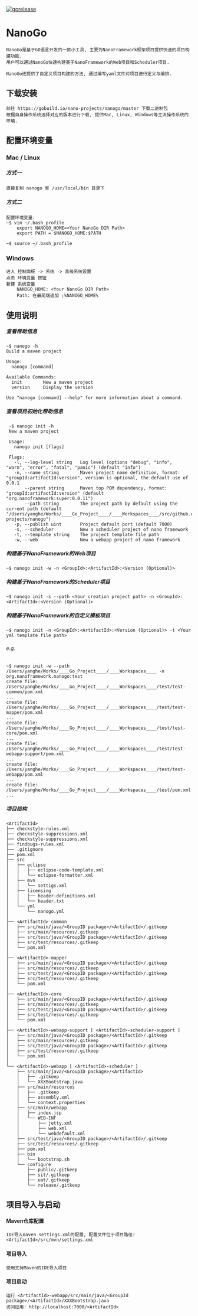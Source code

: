 [![gorelease](https://dn-gorelease.qbox.me/gorelease-download-blue.svg)](https://gobuild.io/nano-projects/nanogo/master)

NanoGo
======

    NanoGo是基于GO语言开发的一款小工具, 主要为NanoFramework框架项目提供快速的项目构建功能.
    用户可以通过NanoGo快速构建基于NanoFramework的Web项目和Scheduler项目.
    
    NanoGo还提供了自定义项目构建的方法, 通过编写yaml文件对项目进行定义与编排.

下载安装
----

    前往 https://gobuild.io/nano-projects/nanogo/master 下载二进制包
    根据自身操作系统选择对应的版本进行下载, 提供Mac, Linux, Windows等主流操作系统的环境.
    
配置环境变量
------

### Mac / Linux
##### 方式一

    直接复制 nanogo 至 /usr/local/bin 目录下
    
##### 方式二

    配置环境变量:
    ~$ vim ~/.bash_profile
        export NANOGO_HOME=<Your NanoGo DIR Path>
        export PATH = $NANOGO_HOME:$PATH
        
    ~$ source ~/.bash_profile
        
### Windows

    进入 控制面板 -> 系统 -> 高级系统设置
    点击 环境变量 按钮
    新建 系统变量
        NANOGO_HOME: <Your NanoGo DIR Path>
        Path: 在最尾端追加 ;%NANOGO_HOME%
        
使用说明
----

##### 查看帮助信息
    
    ~$ nanogo -h
    Build a maven project
    
    Usage:
      nanogo [command]
    
    Available Commands:
      init        New a maven project
      version     Display the version
    
    Use "nanogo [command] --help" for more information about a command.

##### 查看项目初始化帮助信息
     ~$ nanogo init -h
     New a maven project
     
     Usage:
       nanogo init [flags]
     
     Flags:
       -l, --log-level string   Log level (options "debug", "info", "warn", "error", "fatal", "panic") (default "info")
       -n, --name string        Maven project name definition, format: "groupId:artifactId:version", version is optional, the default use of 0.0.1
           --parent string      Maven top POM dependency, format: "groupId:artifactId:version" (default "org.nanoframework:super:0.0.11")
           --path string        The project path by default using the current path (default "/Users/yanghe/Works/____Go_Project____/____Workspaces____/src/github.com/nano-projects/nanogo")
       -p, --publish uint       Project default port (default 7000)
       -s, --scheduler          New a scheduler project of nano framework
       -t, --template string    The project template file path
       -w, --web                New a webapp project of nano framework
     
##### 构建基于NanoFramework的Web项目
    
    ~$ nanogo init -w -n <GroupId>:<ArtifactId>:<Version (Optional)>

##### 构建基于NanoFramework的Scheduler项目

    ~$ nanogo init -s --path <Your creation project path> -n <GroupId>:<ArtifactId>:<Version (Optional)>

##### 构建基于NanoFramework的自定义模板项目

    ~$ nanogo init -n <GroupId>:<ArtifactId>:<Version (Optional)> -t <Your yml template file path>

###### e.g. 
    
    ~$ nanogo init -w --path /Users/yanghe/Works/____Go_Project____/____Workspaces____ -n org.nanoframework.nanogo:test
    create file:  /Users/yanghe/Works/____Go_Project____/____Workspaces____/test/test-common/pom.xml
    ...
    create file:  /Users/yanghe/Works/____Go_Project____/____Workspaces____/test/test-mapper/pom.xml
    ...
    create file:  /Users/yanghe/Works/____Go_Project____/____Workspaces____/test/test-core/pom.xml
    ...
    create file:  /Users/yanghe/Works/____Go_Project____/____Workspaces____/test/test-webapp-support/pom.xml
    ...
    create file:  /Users/yanghe/Works/____Go_Project____/____Workspaces____/test/test-webapp/pom.xml
    ...
    create file:  /Users/yanghe/Works/____Go_Project____/____Workspaces____/test/pom.xml
    ...
    
##### 项目结构

    <ArtifactId>
    ├── checkstyle-rules.xml
    ├── checkstyle-suppressions.xml
    ├── checkstyle-suppressions.xml
    ├── findbugs-rules.xml
    ├── .gitignore
    ├── pom.xml
    ├── src
    │   ├── eclipse
    │   │   ├── eclipse-code-template.xml
    │   │   └── eclipse-formatter.xml
    │   ├── mvn
    │   │   └── settigs.xml
    │   ├── licensing
    │   │   ├── header-definitions.xml
    │   │   └── header.txt
    │   └── yml
    │       └── nanogo.yml
    │
    ├── <ArtifactId>-common
    │   ├── src/main/java/<GroupID package>/<ArtifactId>/.gitkeep
    │   ├── src/main/resources/.gitkeep
    │   ├── src/test/java/<GroupID package>/<ArtifactId>/.gitkeep
    │   ├── src/test/resources/.gitkeep
    │   └── pom.xml
    │
    ├── <ArtifactId>-mapper
    │   ├── src/main/java/<GroupID package>/<ArtifactId>/.gitkeep
    │   ├── src/main/resources/.gitkeep
    │   ├── src/test/java/<GroupID package>/<ArtifactId>/.gitkeep
    │   ├── src/test/resources/.gitkeep
    │   └── pom.xml
    │
    ├── <ArtifactId>-core
    │   ├── src/main/java/<GroupID package>/<ArtifactId>/.gitkeep
    │   ├── src/main/resources/.gitkeep
    │   ├── src/test/java/<GroupID package>/<ArtifactId>/.gitkeep
    │   ├── src/test/resources/.gitkeep
    │   └── pom.xml
    │
    ├── <ArtifactId>-webapp-support [ <ArtifactId>-scheduler-support ]
    │   ├── src/main/java/<GroupID package>/<ArtifactId>/.gitkeep
    │   ├── src/main/resources/.gitkeep
    │   ├── src/test/java/<GroupID package>/<ArtifactId>/.gitkeep
    │   ├── src/test/resources/.gitkeep
    │   └── pom.xml
    │
    └── <ArtifactId>-webapp [ <ArtifactId>-scheduler ]
        ├── src/main/java/<GroupID package>/<ArtifactId>
        │   ├── .gitkeep
        │   └── XXXBootstrap.java
        ├── src/main/resources
        │   ├── .gitkeep
        │   ├── assembly.xml
        │   └── context.properties
        ├── src/main/webapp
        │   ├── index.jsp
        │   └── WEB-INF
        │       ├── jetty.xml
        │       ├── web.xml
        │       └── webdefault.xml
        ├── src/test/java/<GroupID package>/<ArtifactId>/.gitkeep
        ├── src/test/resources/.gitkeep
        ├── pom.xml
        ├── bin
        │   └── bootstrap.sh
        └── configure
            ├── public/.gitkeep
            ├── sit/.gitkeep
            ├── uat/.gitkeep
            └── release/.gitkeep

项目导入与启动
----

#### Maven仓库配置
    
    IDE导入maven settings.xml的配置, 配置文件位于项目路径: <ArtifactId>/src/mvn/settings.xml
    
#### 项目导入

    使用支持Maven的IDE导入项目
    
#### 项目启动

    运行 <ArtifactId>-webapp/src/main/java/<GroupId package>/<ArtifactId>/XXXBootstrap.java
    访问应用: http://localhost:7000/<ArtifactId>
